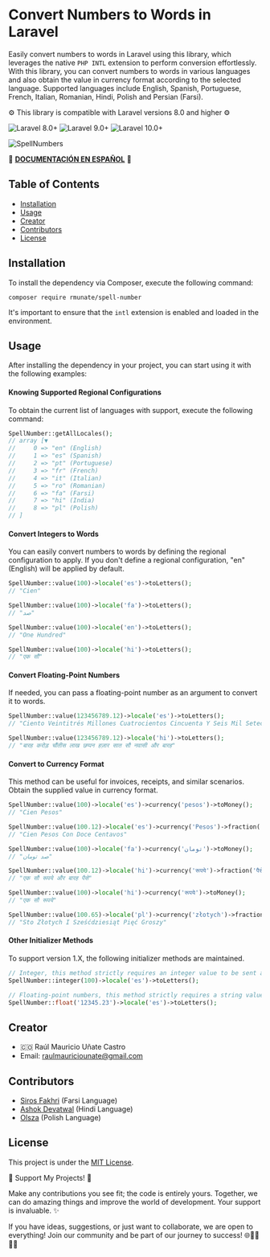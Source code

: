 # Convert Numbers to Words in Laravel

Easily convert numbers to words in Laravel using this library, which leverages the native `PHP INTL` extension to perform conversion effortlessly. With this library, you can convert numbers to words in various languages and also obtain the value in currency format according to the selected language. Supported languages include English, Spanish, Portuguese, French, Italian, Romanian, Hindi, Polish and Persian (Farsi).

⚙️ This library is compatible with Laravel versions 8.0 and higher ⚙️

![Laravel 8.0+](https://img.shields.io/badge/Laravel-8.0%2B-orange.svg)
![Laravel 9.0+](https://img.shields.io/badge/Laravel-9.0%2B-orange.svg)
![Laravel 10.0+](https://img.shields.io/badge/Laravel-10.0%2B-orange.svg)

![SpellNumbers](https://github.com/rmunate/SpellNumber/assets/91748598/f2aea68b-fc9f-46be-ae54-a4955f0ce7a2)

📖 [**DOCUMENTACIÓN EN ESPAÑOL**](README_SPANISH.md) 📖

## Table of Contents

- [Installation](#installation)
- [Usage](#usage)
- [Creator](#creator)
- [Contributors](#contributors)
- [License](#license)

## Installation

To install the dependency via Composer, execute the following command:

```shell
composer require rmunate/spell-number
```

It's important to ensure that the `intl` extension is enabled and loaded in the environment.

## Usage

After installing the dependency in your project, you can start using it with the following examples:

#### Knowing Supported Regional Configurations

To obtain the current list of languages with support, execute the following command:

```php
SpellNumber::getAllLocales();
// array [▼
//     0 => "en" (English)
//     1 => "es" (Spanish)
//     2 => "pt" (Portuguese)
//     3 => "fr" (French)
//     4 => "it" (Italian)
//     5 => "ro" (Romanian)
//     6 => "fa" (Farsi)
//     7 => "hi" (India) 
//     8 => "pl" (Polish)
// ]
```

#### Convert Integers to Words

You can easily convert numbers to words by defining the regional configuration to apply. If you don't define a regional configuration, "en" (English) will be applied by default.

```php
SpellNumber::value(100)->locale('es')->toLetters();
// "Cien"

SpellNumber::value(100)->locale('fa')->toLetters();
// "صد"

SpellNumber::value(100)->locale('en')->toLetters();
// "One Hundred"

SpellNumber::value(100)->locale('hi')->toLetters();
// "एक सौ"
```

#### Convert Floating-Point Numbers

If needed, you can pass a floating-point number as an argument to convert it to words.

```php
SpellNumber::value(123456789.12)->locale('es')->toLetters();
// "Ciento Veintitrés Millones Cuatrocientos Cincuenta Y Seis Mil Setecientos Ochenta Y Nueve Con Doce"

SpellNumber::value(123456789.12)->locale('hi')->toLetters();
// "बारह करोड़ चौंतीस लाख छप्पन हज़ार सात सौ नवासी और बारह"
```

#### Convert to Currency Format

This method can be useful for invoices, receipts, and similar scenarios. Obtain the supplied value in currency format.

```php
SpellNumber::value(100)->locale('es')->currency('pesos')->toMoney();
// "Cien Pesos"

SpellNumber::value(100.12)->locale('es')->currency('Pesos')->fraction('centavos')->toMoney();
// "Cien Pesos Con Doce Centavos"

SpellNumber::value(100)->locale('fa')->currency('تومان')->toMoney();
// "صد تومان"

SpellNumber::value(100.12)->locale('hi')->currency('रूपये')->fraction('पैसे')->toMoney();
// "एक सौ रूपये और बारह पैसे"

SpellNumber::value(100)->locale('hi')->currency('रूपये')->toMoney();
// "एक सौ रूपये"

SpellNumber::value(100.65)->locale('pl')->currency('złotych')->fraction('groszy')->toMoney;
// "Sto Złotych I Sześćdziesiąt Pięć Groszy"
```

#### Other Initializer Methods

To support version 1.X, the following initializer methods are maintained.

```php
// Integer, this method strictly requires an integer value to be sent as an argument.
SpellNumber::integer(100)->locale('es')->toLetters();

// Floating-point numbers, this method strictly requires a string value as an argument.
SpellNumber::float('12345.23')->locale('es')->toLetters();
```

## Creator

- 🇨🇴 Raúl Mauricio Uñate Castro
- Email: raulmauriciounate@gmail.com

## Contributors
- [Siros Fakhri](https://github.com/sirosfakhri) (Farsi Language)
- [Ashok Devatwal](https://github.com/ashokdevatwal) (Hindi Language)
- [Olsza](https://github.com/olsza) (Polish Language)

## License
This project is under the [MIT License](https://choosealicense.com/licenses/mit/).

🌟 Support My Projects! 🚀

Make any contributions you see fit; the code is entirely yours. Together, we can do amazing things and improve the world of development. Your support is invaluable. ✨

If you have ideas, suggestions, or just want to collaborate, we are open to everything! Join our community and be part of our journey to success! 🌐👩‍💻👨‍💻